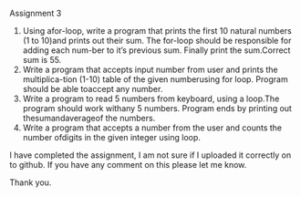 Assignment 3
1. Using afor-loop, write a program that prints the first 10 natural numbers (1 to 10)and prints out their sum. The for-loop should be responsible for adding each num-ber to it’s previous sum. Finally print the sum.Correct sum is 55.
2. Write a program that accepts input number from user and prints the multiplica-tion (1-10) table of the given numberusing for loop. Program should be able toaccept any number.
3. Write a program to read 5 numbers from keyboard, using a loop.The program should work withany 5 numbers. Program ends by printing out thesumandaverageof the numbers.
4. Write a program that accepts a number from the user and counts the number ofdigits in the given integer using loop.


I have completed the assignment, I am not sure if I uploaded it correctly on to github. If you have any comment on this please let me know.

Thank you.

